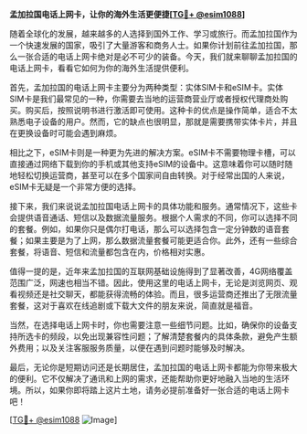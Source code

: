 **孟加拉国电话上网卡，让你的海外生活更便捷[[TG💪+ @esim1088](https://t.me/s/esim1088)]**

随着全球化的发展，越来越多的人选择到国外工作、学习或旅行。而孟加拉国作为一个快速发展的国家，吸引了大量游客和商务人士。如果你计划前往孟加拉国，那么一张合适的电话上网卡绝对是必不可少的装备。今天，我们就来聊聊孟加拉国的电话上网卡，看看它如何为你的海外生活提供便利。

首先，孟加拉国的电话上网卡主要分为两种类型：实体SIM卡和eSIM卡。实体SIM卡是我们最常见的一种，你需要去当地的运营商营业厅或者授权代理商处购买。购买后，按照说明书进行激活即可使用。这种卡的优点是操作简单，适合不太熟悉电子设备的用户。然而，它的缺点也很明显，那就是需要携带实体卡片，并且在更换设备时可能会遇到麻烦。

相比之下，eSIM卡则是一种更为先进的解决方案。eSIM卡不需要物理卡槽，可以直接通过网络下载到你的手机或其他支持eSIM的设备中。这意味着你可以随时随地轻松切换运营商，甚至可以在多个国家间自由转换。对于经常出国的人来说，eSIM卡无疑是一个非常方便的选择。

接下来，我们来说说孟加拉国电话上网卡的具体功能和服务。通常情况下，这些卡会提供语音通话、短信以及数据流量服务。根据个人需求的不同，你可以选择不同的套餐。例如，如果你只是偶尔打电话，那么可以选择包含一定分钟数的语音套餐；如果主要是为了上网，那么数据流量套餐可能更适合你。此外，还有一些综合套餐，将语音、短信和流量都包含在内，价格相对实惠。

值得一提的是，近年来孟加拉国的互联网基础设施得到了显著改善，4G网络覆盖范围广泛，网速也相当不错。因此，使用这里的电话上网卡，无论是浏览网页、观看视频还是社交聊天，都能获得流畅的体验。而且，很多运营商还推出了无限流量套餐，这对于喜欢在线追剧或下载大文件的朋友来说，简直就是福音。

当然，在选择电话上网卡时，你也需要注意一些细节问题。比如，确保你的设备支持所选卡的频段，以免出现兼容性问题；了解清楚套餐内的具体条款，避免产生额外费用；以及关注客服服务质量，以便在遇到问题时能够及时解决。

最后，无论你是短期访问还是长期居住，孟加拉国的电话上网卡都能为你带来极大的便利。它不仅解决了通讯和上网的需求，还能帮助你更好地融入当地的生活环境。所以，如果你即将踏上这片土地，请务必提前准备好一张合适的电话上网卡吧！

[[TG💪+ @esim1088](https://t.me/s/esim1088) ![Image](https://i.postimg.cc/4NQfJmqS/Snipaste-2025-05-13-00-14-12.png)]